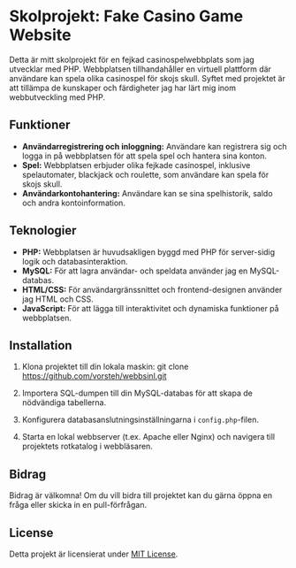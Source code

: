 # Skolprojekt: Fake Casino Game Website

Detta är mitt skolprojekt för en fejkad casinospelwebbplats som jag utvecklar med PHP. Webbplatsen tillhandahåller en virtuell plattform där användare kan spela olika casinospel för skojs skull. Syftet med projektet är att tillämpa de kunskaper och färdigheter jag har lärt mig inom webbutveckling med PHP.

## Funktioner

- **Användarregistrering och inloggning:** Användare kan registrera sig och logga in på webbplatsen för att spela spel och hantera sina konton.
- **Spel:** Webbplatsen erbjuder olika fejkade casinospel, inklusive spelautomater, blackjack och roulette, som användare kan spela för skojs skull.
- **Användarkontohantering:** Användare kan se sina spelhistorik, saldo och andra kontoinformation.

## Teknologier

- **PHP:** Webbplatsen är huvudsakligen byggd med PHP för server-sidig logik och databasinteraktion.
- **MySQL:** För att lagra användar- och speldata använder jag en MySQL-databas.
- **HTML/CSS:** För användargränssnittet och frontend-designen använder jag HTML och CSS.
- **JavaScript:** För att lägga till interaktivitet och dynamiska funktioner på webbplatsen.

## Installation

1. Klona projektet till din lokala maskin:
git clone https://github.com/vorsteh/webbsinl.git

2. Importera SQL-dumpen till din MySQL-databas för att skapa de nödvändiga tabellerna.

3. Konfigurera databasanslutningsinställningarna i `config.php`-filen.

4. Starta en lokal webbserver (t.ex. Apache eller Nginx) och navigera till projektets rotkatalog i webbläsaren.

## Bidrag

Bidrag är välkomna! Om du vill bidra till projektet kan du gärna öppna en fråga eller skicka in en pull-förfrågan.

## License

Detta projekt är licensierat under [MIT License](LICENSE).

